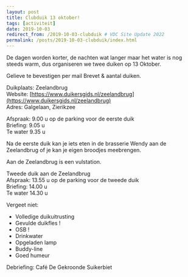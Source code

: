 ```yaml
---
layout: post
title: Clubduik 13 oktober!
tags: [activiteit]
date: 2019-10-03
redirect_from: /2019-10-03-clubduik # VDC Site Update 2022
permalink: /posts/2019-10-03-clubduik/index.html
---
```


De dagen worden korter, de nachten wat langer maar het water is nog steeds warm, dus organiseren we twee duiken op 13 Oktober.

Gelieve te bevestigen per mail
Brevet & aantal duiken.

Duikplaats: Zeelandbrug  
Website: [https://www.duikersgids.nl/zeelandbrug](https://www.duikersgids.nl/zeelandbrug)  
Adres: Galgelaan, Zierikzee

Afspraak: 9.00 u op de parking voor de eerste duik  
Briefing: 9.05 u  
Te water 9.35 u 

Na de eerste duik kan je iets eten in de brasserie Wendy aan de Zeelandbrug of je kan je eigen broodjes meebrengen.

Aan de Zeelandbrug is een vulstation.

Tweede duik aan de Zeelandbrug  
Afspraak: 13.55 u op de parking voor de tweede duik  
Briefing: 14.00 u  
Te water 14.30 u 

Vergeet niet:
- Volledige duikuitrusting
- Gevulde duikfles ! 
- OSB !
- Drinkwater
- Opgeladen lamp
- Buddy-line
- Goed humeur

Debriefing: Café De Gekroonde Suikerbiet

